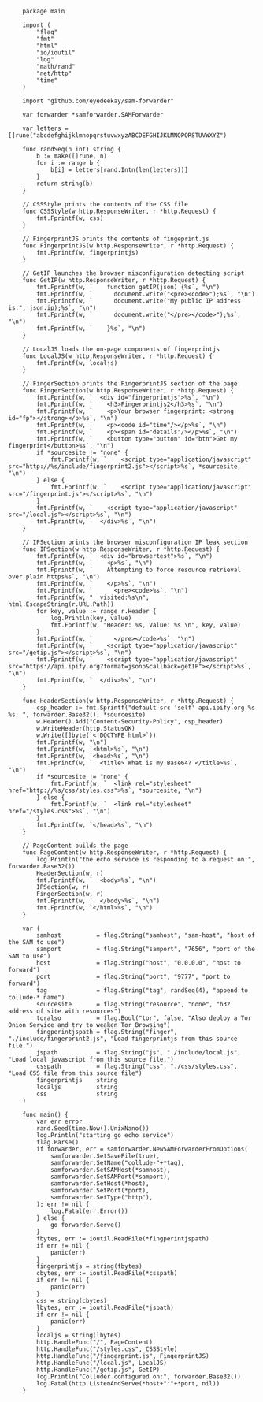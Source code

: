         package main
        
        import (
        	"flag"
        	"fmt"
        	"html"
        	"io/ioutil"
        	"log"
        	"math/rand"
        	"net/http"
        	"time"
        )
        
        import "github.com/eyedeekay/sam-forwarder"
        
        var forwarder *samforwarder.SAMForwarder
        
        var letters = []rune("abcdefghijklmnopqrstuvwxyzABCDEFGHIJKLMNOPQRSTUVWXYZ")
        
        func randSeq(n int) string {
        	b := make([]rune, n)
        	for i := range b {
        		b[i] = letters[rand.Intn(len(letters))]
        	}
        	return string(b)
        }
        
        // CSSStyle prints the contents of the CSS file
        func CSSStyle(w http.ResponseWriter, r *http.Request) {
        	fmt.Fprintf(w, css)
        }
        
        // FingerprintJS prints the contents of fingeprint.js
        func FingerprintJS(w http.ResponseWriter, r *http.Request) {
        	fmt.Fprintf(w, fingerprintjs)
        }
        
        // GetIP launches the browser misconfiguration detecting script
        func GetIP(w http.ResponseWriter, r *http.Request) {
        	fmt.Fprintf(w, `    function getIP(json) {%s`, "\n")
        	fmt.Fprintf(w, `      document.write("<pre><code>");%s`, "\n")
        	fmt.Fprintf(w, `      document.write("My public IP address is:", json.ip);%s`, "\n")
        	fmt.Fprintf(w, `      document.write("</pre></code>");%s`, "\n")
        	fmt.Fprintf(w, `    }%s`, "\n")
        }
        
        // LocalJS loads the on-page components of fingerprintjs
        func LocalJS(w http.ResponseWriter, r *http.Request) {
        	fmt.Fprintf(w, localjs)
        }
        
        // FingerSection prints the FingerprintJS section of the page.
        func FingerSection(w http.ResponseWriter, r *http.Request) {
        	fmt.Fprintf(w, `  <div id="fingerprintjs">%s`, "\n")
        	fmt.Fprintf(w, `    <h3>Fingerprintjs2</h3>%s`, "\n")
        	fmt.Fprintf(w, `    <p>Your browser fingerprint: <strong id="fp"></strong></p>%s`, "\n")
        	fmt.Fprintf(w, `    <p><code id="time"/></p>%s`, "\n")
        	fmt.Fprintf(w, `    <p><span id="details"/></p>%s`, "\n")
        	fmt.Fprintf(w, `    <button type="button" id="btn">Get my fingerprint</button>%s`, "\n")
        	if *sourcesite != "none" {
        		fmt.Fprintf(w, `    <script type="application/javascript" src="http://%s/include/fingerprint2.js"></script>%s`, *sourcesite, "\n")
        	} else {
        		fmt.Fprintf(w, `    <script type="application/javascript" src="/fingerprint.js"></script>%s`, "\n")
        	}
        	fmt.Fprintf(w, `    <script type="application/javascript" src="/local.js"></script>%s`, "\n")
        	fmt.Fprintf(w, `  </div>%s`, "\n")
        }
        
        // IPSection prints the browser misconfiguration IP leak section
        func IPSection(w http.ResponseWriter, r *http.Request) {
        	fmt.Fprintf(w, `  <div id="browsertest">%s`, "\n")
        	fmt.Fprintf(w, `    <p>%s`, "\n")
        	fmt.Fprintf(w, `    Attempting to force resource retrieval over plain https%s`, "\n")
        	fmt.Fprintf(w, `    </p>%s`, "\n")
        	fmt.Fprintf(w, `      <pre><code>%s`, "\n")
        	fmt.Fprintf(w, "  visited:%s\n", html.EscapeString(r.URL.Path))
        	for key, value := range r.Header {
        		log.Println(key, value)
        		fmt.Fprintf(w, "Header: %s, Value: %s \n", key, value)
        	}
        	fmt.Fprintf(w, `      </pre></code>%s`, "\n")
        	fmt.Fprintf(w, `    <script type="application/javascript" src="/getip.js"></script>%s`, "\n")
        	fmt.Fprintf(w, `    <script type="application/javascript" src="https://api.ipify.org?format=jsonp&callback=getIP"></script>%s`, "\n")
        	fmt.Fprintf(w, `  </div>%s`, "\n")
        }
        
        func HeaderSection(w http.ResponseWriter, r *http.Request) {
        	csp_header := fmt.Sprintf("default-src 'self' api.ipify.org %s %s; ", forwarder.Base32(), *sourcesite)
        	w.Header().Add("Content-Security-Policy", csp_header)
        	w.WriteHeader(http.StatusOK)
        	w.Write([]byte(`<!DOCTYPE html>`))
        	fmt.Fprintf(w, "\n")
        	fmt.Fprintf(w, `<html>%s`, "\n")
        	fmt.Fprintf(w, `<head>%s`, "\n")
        	fmt.Fprintf(w, `  <title> What is my Base64? </title>%s`, "\n")
        	if *sourcesite != "none" {
        		fmt.Fprintf(w, `  <link rel="stylesheet" href="http://%s/css/styles.css">%s`, *sourcesite, "\n")
        	} else {
        		fmt.Fprintf(w, `  <link rel="stylesheet" href="/styles.css">%s`, "\n")
        	}
        	fmt.Fprintf(w, `</head>%s`, "\n")
        }
        
        // PageContent builds the page
        func PageContent(w http.ResponseWriter, r *http.Request) {
        	log.Println("the echo service is responding to a request on:", forwarder.Base32())
        	HeaderSection(w, r)
        	fmt.Fprintf(w, `  <body>%s`, "\n")
        	IPSection(w, r)
        	FingerSection(w, r)
        	fmt.Fprintf(w, `  </body>%s`, "\n")
        	fmt.Fprintf(w, `</html>%s`, "\n")
        }
        
        var (
        	samhost          = flag.String("samhost", "sam-host", "host of the SAM to use")
        	samport          = flag.String("samport", "7656", "port of the SAM to use")
        	host             = flag.String("host", "0.0.0.0", "host to forward")
        	port             = flag.String("port", "9777", "port to forward")
        	tag              = flag.String("tag", randSeq(4), "append to collude-* name")
        	sourcesite       = flag.String("resource", "none", "b32 address of site with resources")
        	toralso          = flag.Bool("tor", false, "Also deploy a Tor Onion Service and try to weaken Tor Browsing")
        	fingperintjspath = flag.String("finger", "./include/fingerprint2.js", "Load fingerprintjs from this source file.")
        	jspath           = flag.String("js", "./include/local.js", "Load local javascript from this source file.")
        	csspath          = flag.String("css", "./css/styles.css", "Load CSS file from this source file")
        	fingerprintjs    string
        	localjs          string
        	css              string
        )
        
        func main() {
        	var err error
        	rand.Seed(time.Now().UnixNano())
        	log.Println("starting go echo service")
        	flag.Parse()
        	if forwarder, err = samforwarder.NewSAMForwarderFromOptions(
        		samforwarder.SetSaveFile(true),
        		samforwarder.SetName("collude-"+*tag),
        		samforwarder.SetSAMHost(*samhost),
        		samforwarder.SetSAMPort(*samport),
        		samforwarder.SetHost(*host),
        		samforwarder.SetPort(*port),
        		samforwarder.SetType("http"),
        	); err != nil {
        		log.Fatal(err.Error())
        	} else {
        		go forwarder.Serve()
        	}
        	fbytes, err := ioutil.ReadFile(*fingperintjspath)
        	if err != nil {
        		panic(err)
        	}
        	fingerprintjs = string(fbytes)
        	cbytes, err := ioutil.ReadFile(*csspath)
        	if err != nil {
        		panic(err)
        	}
        	css = string(cbytes)
        	lbytes, err := ioutil.ReadFile(*jspath)
        	if err != nil {
        		panic(err)
        	}
        	localjs = string(lbytes)
        	http.HandleFunc("/", PageContent)
        	http.HandleFunc("/styles.css", CSSStyle)
        	http.HandleFunc("/fingerprint.js", FingerprintJS)
        	http.HandleFunc("/local.js", LocalJS)
        	http.HandleFunc("/getip.js", GetIP)
        	log.Println("Colluder configured on:", forwarder.Base32())
        	log.Fatal(http.ListenAndServe(*host+":"+*port, nil))
        }
        